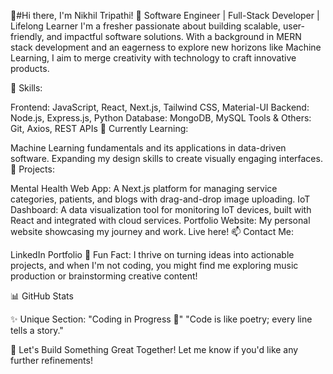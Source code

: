 👋#Hi there, I'm Nikhil Tripathi!
🚀 Software Engineer | Full-Stack Developer | Lifelong Learner
I'm a fresher passionate about building scalable, user-friendly, and impactful software solutions. With a background in MERN stack development and an eagerness to explore new horizons like Machine Learning, I aim to merge creativity with technology to craft innovative products.

🌟 Skills:

Frontend: JavaScript, React, Next.js, Tailwind CSS, Material-UI
Backend: Node.js, Express.js, Python
Database: MongoDB, MySQL
Tools & Others: Git, Axios, REST APIs
🌱 Currently Learning:

Machine Learning fundamentals and its applications in data-driven software.
Expanding my design skills to create visually engaging interfaces.
🔭 Projects:

Mental Health Web App: A Next.js platform for managing service categories, patients, and blogs with drag-and-drop image uploading.
IoT Dashboard: A data visualization tool for monitoring IoT devices, built with React and integrated with cloud services.
Portfolio Website: My personal website showcasing my journey and work. Live here!
📫 Contact Me:

LinkedIn
Portfolio
🎯 Fun Fact: I thrive on turning ideas into actionable projects, and when I'm not coding, you might find me exploring music production or brainstorming creative content!

📊 GitHub Stats


✨ Unique Section: "Coding in Progress 🚧"
"Code is like poetry; every line tells a story."


🤝 Let's Build Something Great Together!
Let me know if you'd like any further refinements!












